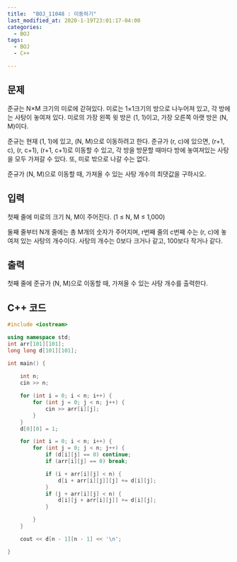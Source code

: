 ```yaml
---
title:  "BOJ_11048 : 이동하기"
last_modified_at: 2020-1-19T23:01:17-04:00
categories: 
  - BOJ
tags:
  - BOJ
  - C++

---
```



## 문제

준규는 N×M 크기의 미로에 갇혀있다. 미로는 1×1크기의 방으로 나누어져 있고, 각 방에는 사탕이 놓여져 있다. 미로의 가장 왼쪽 윗 방은 (1, 1)이고, 가장 오른쪽 아랫 방은 (N, M)이다.

준규는 현재 (1, 1)에 있고, (N, M)으로 이동하려고 한다. 준규가 (r, c)에 있으면, (r+1, c), (r, c+1), (r+1, c+1)로 이동할 수 있고, 각 방을 방문할 때마다 방에 놓여져있는 사탕을 모두 가져갈 수 있다. 또, 미로 밖으로 나갈 수는 없다.

준규가 (N, M)으로 이동할 때, 가져올 수 있는 사탕 개수의 최댓값을 구하시오.


## 입력

첫째 줄에 미로의 크기 N, M이 주어진다. (1 ≤ N, M ≤ 1,000)

둘째 줄부터 N개 줄에는 총 M개의 숫자가 주어지며, r번째 줄의 c번째 수는 (r, c)에 놓여져 있는 사탕의 개수이다. 사탕의 개수는 0보다 크거나 같고, 100보다 작거나 같다.


## 출력

첫째 줄에 준규가 (N, M)으로 이동할 때, 가져올 수 있는 사탕 개수를 출력한다.



## C++ 코드
```c++
#include <iostream>

using namespace std;
int arr[101][101];
long long d[101][101];

int main() {
	
	int n;
	cin >> n;

	for (int i = 0; i < n; i++) {
		for (int j = 0; j < n; j++) {
			cin >> arr[i][j];
		}
	}
	d[0][0] = 1;

	for (int i = 0; i < n; i++) {
		for (int j = 0; j < n; j++) {
			if (d[i][j] == 0) continue;
			if (arr[i][j] == 0) break;

			if (i + arr[i][j] < n) {
				d[i + arr[i][j]][j] += d[i][j];
			}
			if (j + arr[i][j] < n) {
				d[i][j + arr[i][j]] += d[i][j];
			}

		}
	}

	cout << d[n - 1][n - 1] << '\n';

}
```

